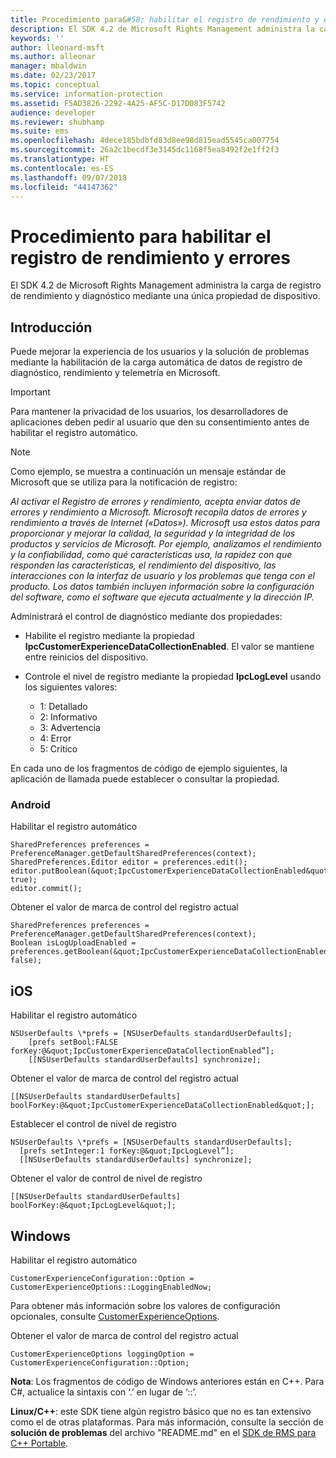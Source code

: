 ```yaml
---
title: Procedimiento para&#58; habilitar el registro de rendimiento y errores | Azure RMS
description: El SDK 4.2 de Microsoft Rights Management administra la carga de registro de rendimiento y diagnóstico mediante una única propiedad de dispositivo.
keywords: ''
author: lleonard-msft
ms.author: alleonar
manager: mbaldwin
ms.date: 02/23/2017
ms.topic: conceptual
ms.service: information-protection
ms.assetid: F5AD3826-2292-4A25-AF5C-D17D083F5742
audience: developer
ms.reviewer: shubhamp
ms.suite: ems
ms.openlocfilehash: 4dece185bdbfd83d8ee98d815ead5545ca007754
ms.sourcegitcommit: 26a2c1becdf3e3145dc1168f5ea8492f2e1ff2f3
ms.translationtype: HT
ms.contentlocale: es-ES
ms.lasthandoff: 09/07/2018
ms.locfileid: "44147362"
---
```

# <a name="how-to-enable-error-and-performance-logging"></a>Procedimiento para habilitar el registro de rendimiento y errores
El SDK 4.2 de Microsoft Rights Management administra la carga de registro de rendimiento y diagnóstico mediante una única propiedad de dispositivo.

## <a name="overview"></a>Introducción ##
Puede mejorar la experiencia de los usuarios y la solución de problemas mediante la habilitación de la carga automática de datos de registro de diagnóstico, rendimiento y telemetría en Microsoft. 

> [!IMPORTANT] 
> Para mantener la privacidad de los usuarios, los desarrolladores de aplicaciones deben pedir al usuario que den su consentimiento antes de habilitar el registro automático.

> [!NOTE]
> Como ejemplo, se muestra a continuación un mensaje estándar de Microsoft que se utiliza para la notificación de registro: 
>
> *Al activar el Registro de errores y rendimiento, acepta enviar datos de errores y rendimiento a Microsoft.  Microsoft recopila datos de errores y rendimiento a través de Internet («Datos»).  Microsoft usa estos datos para proporcionar y mejorar la calidad, la seguridad y la integridad de los productos y servicios de Microsoft.  Por ejemplo, analizamos el rendimiento y la confiabilidad, como qué características usa, la rapidez con que responden las características, el rendimiento del dispositivo, las interacciones con la interfaz de usuario y los problemas que tenga con el producto.  Los datos también incluyen información sobre la configuración del software, como el software que ejecuta actualmente y la dirección IP.*  

Administrará el control de diagnóstico mediante dos propiedades:

-   Habilite el registro mediante la propiedad **IpcCustomerExperienceDataCollectionEnabled**. El valor se mantiene entre reinicios del dispositivo.
-   Controle el nivel de registro mediante la propiedad **IpcLogLevel** usando los siguientes valores:

    * 1: Detallado
    * 2: Informativo
    * 3: Advertencia
    * 4: Error
    * 5: Crítico

En cada uno de los fragmentos de código de ejemplo siguientes, la aplicación de llamada puede establecer o consultar la propiedad.

### <a name="android"></a>Android ###
Habilitar el registro automático

    SharedPreferences preferences = PreferenceManager.getDefaultSharedPreferences(context);
    SharedPreferences.Editor editor = preferences.edit();
    editor.putBoolean(&quot;IpcCustomerExperienceDataCollectionEnabled&quot;, true);
    editor.commit();

Obtener el valor de marca de control del registro actual

    SharedPreferences preferences = PreferenceManager.getDefaultSharedPreferences(context);
    Boolean isLogUploadEnabled = preferences.getBoolean(&quot;IpcCustomerExperienceDataCollectionEnabled&quot;, false);

## <a name="ios"></a>iOS ##
Habilitar el registro automático

    NSUserDefaults \*prefs = [NSUserDefaults standardUserDefaults];
        [prefs setBool:FALSE forKey:@&quot;IpcCustomerExperienceDataCollectionEnabled”];
        [[NSUserDefaults standardUserDefaults] synchronize];

Obtener el valor de marca de control del registro actual

    [[NSUserDefaults standardUserDefaults] boolForKey:@&quot;IpcCustomerExperienceDataCollectionEnabled&quot;];

Establecer el control de nivel de registro

    NSUserDefaults \*prefs = [NSUserDefaults standardUserDefaults];
      [prefs setInteger:1 forKey:@&quot;IpcLogLevel”];
      [[NSUserDefaults standardUserDefaults] synchronize];

Obtener el valor de control de nivel de registro

    [[NSUserDefaults standardUserDefaults] boolForKey:@&quot;IpcLogLevel&quot;];
 

## <a name="windows"></a>Windows ##
Habilitar el registro automático

    CustomerExperienceConfiguration::Option = CustomerExperienceOptions::LoggingEnabledNow;

Para obtener más información sobre los valores de configuración opcionales, consulte [CustomerExperienceOptions](https://msdn.microsoft.com/library/microsoft.rightsmanagement.customerexperienceoptions.aspx).

Obtener el valor de marca de control del registro actual

    CustomerExperienceOptions loggingOption = CustomerExperienceConfiguration::Option;


**Nota**: Los fragmentos de código de Windows anteriores están en C++. Para C\#, actualice la sintaxis con ‘.’ en lugar de ‘::’.

**Linux/C++**: este SDK tiene algún registro básico que no es tan extensivo como el de otras plataformas. Para más información, consulte la sección de **solución de problemas** del archivo "README.md" en el [SDK de RMS para C++ Portable](https://github.com/AzureAD/rms-sdk-for-cpp#troubleshooting).
